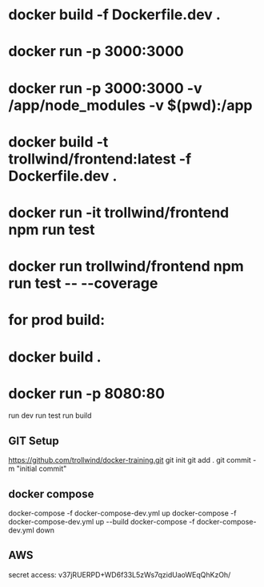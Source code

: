 # docker build -f Dockerfile.dev .
# docker run -p 3000:3000 ###

# docker run -p 3000:3000 -v /app/node_modules -v $(pwd):/app ###

# docker build -t trollwind/frontend:latest -f Dockerfile.dev .
# docker run -it trollwind/frontend npm run test
# docker run trollwind/frontend npm run test -- --coverage

# for prod build:
# docker build .
# docker run -p 8080:80 ###

run dev
run test
run build

## GIT Setup
https://github.com/trollwind/docker-training.git
git init
git add .
git commit -m "initial commit"


## docker compose
docker-compose -f docker-compose-dev.yml up
docker-compose -f docker-compose-dev.yml up --build
docker-compose -f docker-compose-dev.yml down

## AWS
secret access: v37jRUERPD+WD6f33L5zWs7qzidUaoWEqQhKzOh/